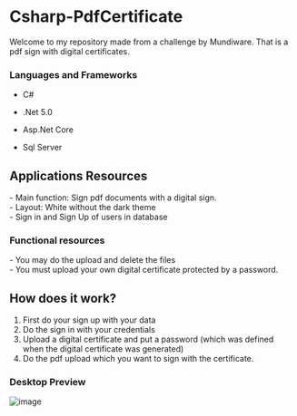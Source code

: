 # Csharp-PdfCertificate

Welcome to my repository made from a challenge by Mundiware. That is a pdf sign with digital certificates.


### Languages and Frameworks

- C#

- .Net 5.0

- Asp.Net Core

- Sql Server


<h2>Applications Resources</h2>
- Main function: Sign pdf documents with a digital sign.<br>
- Layout: White without the dark theme<br>
- Sign in and Sign Up of users in database<br>
<h3>Functional resources</h3>
- You may do the upload and delete the files<br>
- You must upload your own digital certificate protected by a password.<br>

<h2>How does it work?</h2>


1. First do your sign up with your data
2. Do the sign in with your credentials
3. Upload a digital certificate and put a password (which was defined when the digital certificate was generated)
4. Do the pdf upload which you want to sign with the certificate.

### Desktop Preview

![image](https://user-images.githubusercontent.com/55301440/157883824-9c9e20f6-1de7-4eeb-b914-acc15e963919.png)
